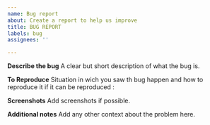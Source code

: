 ```yaml
---
name: Bug report
about: Create a report to help us improve
title: BUG REPORT
labels: bug
assignees: ''

---
```


**Describe the bug**
A clear but short description of what the bug is.

**To Reproduce**
Situation in wich you saw th bug happen and how to reproduce it if it can be reproduced :

**Screenshots**
Add screenshots if possible.

**Additional notes**
Add any other context about the problem here.
